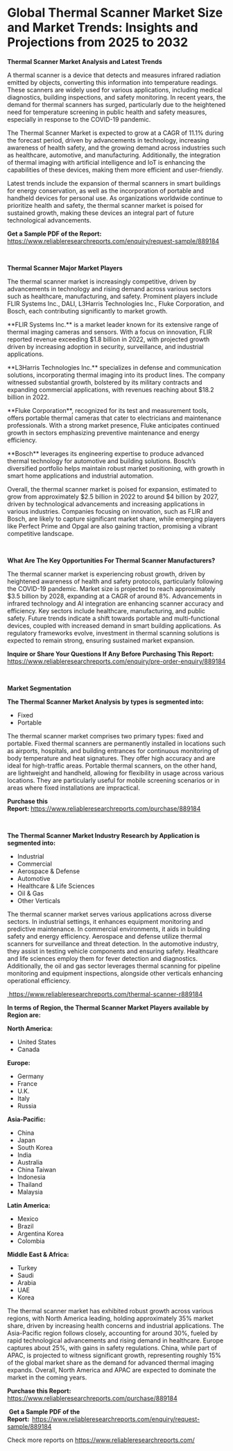 <p><h1>Global Thermal Scanner Market Size and Market Trends: Insights and Projections from 2025 to 2032</h1></p><p><strong>Thermal Scanner Market Analysis and Latest Trends</strong></p>
<p><p>A thermal scanner is a device that detects and measures infrared radiation emitted by objects, converting this information into temperature readings. These scanners are widely used for various applications, including medical diagnostics, building inspections, and safety monitoring. In recent years, the demand for thermal scanners has surged, particularly due to the heightened need for temperature screening in public health and safety measures, especially in response to the COVID-19 pandemic.</p><p>The Thermal Scanner Market is expected to grow at a CAGR of 11.1% during the forecast period, driven by advancements in technology, increasing awareness of health safety, and the growing demand across industries such as healthcare, automotive, and manufacturing. Additionally, the integration of thermal imaging with artificial intelligence and IoT is enhancing the capabilities of these devices, making them more efficient and user-friendly. </p><p>Latest trends include the expansion of thermal scanners in smart buildings for energy conservation, as well as the incorporation of portable and handheld devices for personal use. As organizations worldwide continue to prioritize health and safety, the thermal scanner market is poised for sustained growth, making these devices an integral part of future technological advancements.</p></p>
<p><strong>Get a Sample PDF of the Report:&nbsp;</strong> <a href="https://www.reliableresearchreports.com/enquiry/request-sample/889184?utm_campaign=2737&utm_medium=2&utm_source=Github&utm_content=ia&utm_term=10042025&utm_id=thermal-scanner">https://www.reliableresearchreports.com/enquiry/request-sample/889184</a></p>
<p>&nbsp;</p>
<p><strong>Thermal Scanner Major Market Players</strong></p>
<p><p>The thermal scanner market is increasingly competitive, driven by advancements in technology and rising demand across various sectors such as healthcare, manufacturing, and safety. Prominent players include FLIR Systems Inc., DALI, L3Harris Technologies Inc., Fluke Corporation, and Bosch, each contributing significantly to market growth.</p><p>**FLIR Systems Inc.** is a market leader known for its extensive range of thermal imaging cameras and sensors. With a focus on innovation, FLIR reported revenue exceeding $1.8 billion in 2022, with projected growth driven by increasing adoption in security, surveillance, and industrial applications.</p><p>**L3Harris Technologies Inc.** specializes in defense and communication solutions, incorporating thermal imaging into its product lines. The company witnessed substantial growth, bolstered by its military contracts and expanding commercial applications, with revenues reaching about $18.2 billion in 2022.</p><p>**Fluke Corporation**, recognized for its test and measurement tools, offers portable thermal cameras that cater to electricians and maintenance professionals. With a strong market presence, Fluke anticipates continued growth in sectors emphasizing preventive maintenance and energy efficiency.</p><p>**Bosch** leverages its engineering expertise to produce advanced thermal technology for automotive and building solutions. Bosch’s diversified portfolio helps maintain robust market positioning, with growth in smart home applications and industrial automation.</p><p>Overall, the thermal scanner market is poised for expansion, estimated to grow from approximately $2.5 billion in 2022 to around $4 billion by 2027, driven by technological advancements and increasing applications in various industries. Companies focusing on innovation, such as FLIR and Bosch, are likely to capture significant market share, while emerging players like Perfect Prime and Opgal are also gaining traction, promising a vibrant competitive landscape.</p></p>
<p>&nbsp;</p>
<p><strong>What Are The Key Opportunities For Thermal Scanner Manufacturers?</strong></p>
<p><p>The thermal scanner market is experiencing robust growth, driven by heightened awareness of health and safety protocols, particularly following the COVID-19 pandemic. Market size is projected to reach approximately $3.5 billion by 2028, expanding at a CAGR of around 8%. Advancements in infrared technology and AI integration are enhancing scanner accuracy and efficiency. Key sectors include healthcare, manufacturing, and public safety. Future trends indicate a shift towards portable and multi-functional devices, coupled with increased demand in smart building applications. As regulatory frameworks evolve, investment in thermal scanning solutions is expected to remain strong, ensuring sustained market expansion.</p></p>
<p><strong>Inquire or Share Your Questions If Any Before Purchasing This Report:</strong> <a href="https://www.reliableresearchreports.com/enquiry/pre-order-enquiry/889184?utm_campaign=2737&utm_medium=2&utm_source=Github&utm_content=ia&utm_term=10042025&utm_id=thermal-scanner">https://www.reliableresearchreports.com/enquiry/pre-order-enquiry/889184</a></p>
<p>&nbsp;</p>
<p><strong>Market Segmentation</strong></p>
<p><strong>The Thermal Scanner Market Analysis by types is segmented into:</strong></p>
<p><ul><li>Fixed</li><li>Portable</li></ul></p>
<p><p>The thermal scanner market comprises two primary types: fixed and portable. Fixed thermal scanners are permanently installed in locations such as airports, hospitals, and building entrances for continuous monitoring of body temperature and heat signatures. They offer high accuracy and are ideal for high-traffic areas. Portable thermal scanners, on the other hand, are lightweight and handheld, allowing for flexibility in usage across various locations. They are particularly useful for mobile screening scenarios or in areas where fixed installations are impractical.</p></p>
<p><strong>Purchase this Report:&nbsp;</strong><a href="https://www.reliableresearchreports.com/purchase/889184?utm_campaign=2737&utm_medium=2&utm_source=Github&utm_content=ia&utm_term=10042025&utm_id=thermal-scanner">https://www.reliableresearchreports.com/purchase/889184</a></p>
<p>&nbsp;</p>
<p><strong>The Thermal Scanner Market Industry Research by Application is segmented into:</strong></p>
<p><ul><li>Industrial</li><li>Commercial</li><li>Aerospace & Defense</li><li>Automotive</li><li>Healthcare & Life Sciences</li><li>Oil & Gas</li><li>Other Verticals</li></ul></p>
<p><p>The thermal scanner market serves various applications across diverse sectors. In industrial settings, it enhances equipment monitoring and predictive maintenance. In commercial environments, it aids in building safety and energy efficiency. Aerospace and defense utilize thermal scanners for surveillance and threat detection. In the automotive industry, they assist in testing vehicle components and ensuring safety. Healthcare and life sciences employ them for fever detection and diagnostics. Additionally, the oil and gas sector leverages thermal scanning for pipeline monitoring and equipment inspections, alongside other verticals enhancing operational efficiency.</p></p>
<p><a href="https://www.reliableresearchreports.com/thermal-scanner-r889184?utm_campaign=2737&utm_medium=2&utm_source=Github&utm_content=ia&utm_term=10042025&utm_id=thermal-scanner">&nbsp;https://www.reliableresearchreports.com/thermal-scanner-r889184</a></p>
<p><strong>In terms of Region, the Thermal Scanner Market Players available by Region are:</strong></p>
<p>
    <p> <strong> North America: </strong>
        <ul>
            <li>United States</li>
            <li>Canada</li>
        </ul>
        </p> 
    <p> <strong> Europe: </strong>
        <ul>
            <li>Germany</li>
            <li>France</li>
            <li>U.K.</li>
            <li>Italy</li>
            <li>Russia</li>
        </ul>
        </p> 
    <p> <strong> Asia-Pacific: </strong>
        <ul>
            <li>China</li>
            <li>Japan</li>
            <li>South Korea</li>
            <li>India</li>
            <li>Australia</li>
            <li>China Taiwan</li>
            <li>Indonesia</li>
            <li>Thailand</li>
            <li>Malaysia</li>
        </ul>
        </p> 
    <p> <strong> Latin America: </strong>
        <ul>
            <li>Mexico</li>
            <li>Brazil</li>
            <li>Argentina Korea</li>
            <li>Colombia</li>
        </ul>
        </p> 
    <p> <strong> Middle East & Africa: </strong>
        <ul>
            <li>Turkey</li>
            <li>Saudi</li>
            <li>Arabia</li>
            <li>UAE</li>
            <li>Korea</li>
        </ul>
    </p>
    </p>
<p><p>The thermal scanner market has exhibited robust growth across various regions, with North America leading, holding approximately 35% market share, driven by increasing health concerns and industrial applications. The Asia-Pacific region follows closely, accounting for around 30%, fueled by rapid technological advancements and rising demand in healthcare. Europe captures about 25%, with gains in safety regulations. China, while part of APAC, is projected to witness significant growth, representing roughly 15% of the global market share as the demand for advanced thermal imaging expands. Overall, North America and APAC are expected to dominate the market in the coming years.</p></p>
<p><strong>Purchase this Report: </strong><a href="https://www.reliableresearchreports.com/purchase/889184?utm_campaign=2737&utm_medium=2&utm_source=Github&utm_content=ia&utm_term=10042025&utm_id=thermal-scanner">https://www.reliableresearchreports.com/purchase/889184</a></p>
<p>&nbsp;<strong>Get a Sample PDF of the Report:&nbsp;&nbsp;</strong><a href="https://www.reliableresearchreports.com/enquiry/request-sample/889184?utm_campaign=2737&utm_medium=2&utm_source=Github&utm_content=ia&utm_term=10042025&utm_id=thermal-scanner">https://www.reliableresearchreports.com/enquiry/request-sample/889184</a></p>
<p><strong></strong></p>
<p>Check more reports on <a href="https://www.reliableresearchreports.com/?utm_campaign=2737&utm_medium=2&utm_source=Github&utm_content=ia&utm_term=10042025&utm_id=thermal-scanner">https://www.reliableresearchreports.com/</a></p>